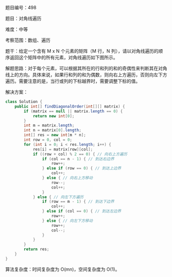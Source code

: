 题目编号：498

题目：对角线遍历

难度：中等

考察范围：数组、遍历

题干：给定一个含有 M x N 个元素的矩阵（M 行，N 列），请以对角线遍历的顺序返回这个矩阵中的所有元素，对角线遍历如下图所示。

解题思路：对于每个元素，可以根据其所在的行和列的和的奇偶性来判断其在对角线上的方向。具体来说，如果行和列的和为偶数，则向右上方遍历，否则向左下方遍历。需要注意的是，当行或列的下标越界时，需要调整下标的值。

解决方案：

```java
class Solution {
    public int[] findDiagonalOrder(int[][] matrix) {
        if (matrix == null || matrix.length == 0) {
            return new int[0];
        }
        int m = matrix.length;
        int n = matrix[0].length;
        int[] res = new int[m * n];
        int row = 0, col = 0;
        for (int i = 0; i < res.length; i++) {
            res[i] = matrix[row][col];
            if ((row + col) % 2 == 0) { // 向右上方遍历
                if (col == n - 1) { // 到达右边界
                    row++;
                } else if (row == 0) { // 到达上边界
                    col++;
                } else { // 向右上方移动
                    row--;
                    col++;
                }
            } else { // 向左下方遍历
                if (row == m - 1) { // 到达下边界
                    col++;
                } else if (col == 0) { // 到达左边界
                    row++;
                } else { // 向左下方移动
                    row++;
                    col--;
                }
            }
        }
        return res;
    }
}
```

算法复杂度：时间复杂度为 O(mn)，空间复杂度为 O(1)。